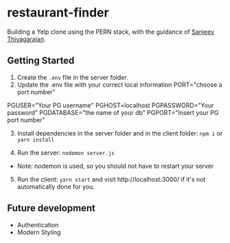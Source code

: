 # restaurant-finder
Building a Yelp clone using the PERN stack, with the guidance of 
[Sanjeev Thiyagarajan](https://www.youtube.com/watch?v=7qAXvOFhlDc&t=11s).


## Getting Started

1. Create the `.env` file in the server folder.
2. Update the .env file with your correct local information 
  PORT="choose a port number"

  PGUSER="Your PG username"
  PGHOST=localhost
  PGPASSWORD="Your password"
  PGDATABASE="the name of your db"
  PGPORT="Insert your PG port number"

3. Install dependencies in the server folder and in the client folder: `npm i` or `yarn install`

4. Run the server: `nodemon server.js`
  - Note: nodemon is used, so you should not have to restart your server
5. Run the client: `yarn start` and visit http://localhost:3000/ if it's not automatically done for you.

## Future development

- Authentication
- Modern Styling 